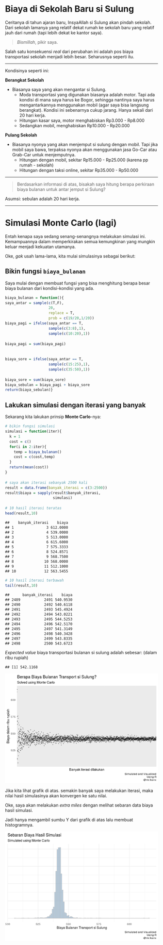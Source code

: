 Biaya di Sekolah Baru si Sulung
================

Ceritanya di tahun ajaran baru, InsyaAllah si Sulung akan pindah
sekolah. Dari sekolah lamanya yang relatif dekat rumah ke sekolah baru
yang relatif jauh dari rumah (tapi lebih dekat ke kantor saya).

> *Bismillah*, pikir saya.

Salah satu konsekuensi *real* dari perubahan ini adalah pos biaya
transportasi sekolah menjadi lebih besar. Seharusnya seperti itu.

-----

Kondisinya seperti ini:

**Berangkat Sekolah**

  - Biasanya saya yang akan mengantar si Sulung.
      - Moda transportasi yang digunakan biasanya adalah motor. Tapi ada
        kondisi di mana saya harus ke Bogor, sehingga nantinya saya
        harus mengantarkannya menggunakan mobil (agar saya bisa langsung
        berangkat). Kondisi ini sebenarnya cukup jarang. Hanya sekali
        dari 20 hari kerja.
      - Hitungan kasar saya, motor menghabiskan Rp3.000 - Rp8.000
      - Sedangkan mobil, menghabiskan Rp10.000 - Rp20.000

**Pulang Sekolah**

  - Biasanya nyonya yang akan menjemput si sulung dengan mobil. Tapi
    jika mobil saya bawa, terpaksa nyonya akan menggunakan jasa Go-Car
    atau Grab-Car untuk menjemputnya.
      - Hitungan dengan mobil, sekitar Rp15.000 - Rp25.000 (karena pp
        rumah - sekolah)
      - Hitungan dengan taksi online, sekitar Rp35.000 - Rp50.000

-----

> Berdasarkan informasi di atas, bisakah saya hitung berapa perkiraan
> biaya bulanan untuk antar jemput si Sulung?

Asumsi: sebulan adalah 20 hari kerja.

-----

# Simulasi **Monte Carlo** (lagi)

Entah kenapa saya sedang senang-senangnya melakukan simulasi ini.
Kemampuannya dalam memperkirakan semua kemungkinan yang mungkin keluar
menjadi kekuatan utamanya.

Oke, *gak* usah lama-lama, kita mulai simulasinya sebagai berikut:

## Bikin fungsi `biaya_bulanan`

Saya mulai dengan membuat fungsi yang bisa menghitung berapa besar biaya
bulanan dari kondisi-kondisi yang ada.

``` r
biaya_bulanan = function(){
saya_antar = sample(c(T,F),
                    20,
                    replace = T,
                    prob = c(19/20,1/20))
biaya_pagi = ifelse(saya_antar == T,
                    sample(c(3:8),1),
                    sample(c(10:20),1))

biaya_pagi = sum(biaya_pagi)


biaya_sore = ifelse(saya_antar == T,
                    sample(c(15:25),1),
                    sample(c(35:50),1))

biaya_sore = sum(biaya_sore)
biaya_sebulan = biaya_pagi + biaya_sore
return(biaya_sebulan)}
```

## Lakukan simulasi dengan iterasi yang banyak

Sekarang kita lakukan prinsip **Monte Carlo**-nya:

``` r
# bikin fungsi simulasi
simulasi = function(iter){
  k = 1
  cost = c()
  for(i in 2:iter){
    temp = biaya_bulanan()
    cost = c(cost,temp)
  }
  return(mean(cost))
}

# saya akan iterasi sebanyak 2500 kali
result = data.frame(banyak_iterasi = c(3:2500))
result$biaya = sapply(result$banyak_iterasi,
                      simulasi)

# 10 hasil iterasi teratas
head(result,10)
```

    ##    banyak_iterasi    biaya
    ## 1               3 612.0000
    ## 2               4 539.0000
    ## 3               5 513.0000
    ## 4               6 615.6000
    ## 5               7 575.3333
    ## 6               8 524.8571
    ## 7               9 568.7500
    ## 8              10 568.0000
    ## 9              11 512.1000
    ## 10             12 563.5455

``` r
# 10 hasil iterasi terbawah
tail(result,10)
```

    ##      banyak_iterasi    biaya
    ## 2489           2491 540.9530
    ## 2490           2492 540.6118
    ## 2491           2493 545.4924
    ## 2492           2494 543.0221
    ## 2493           2495 544.5253
    ## 2494           2496 542.5170
    ## 2495           2497 541.3149
    ## 2496           2498 540.3428
    ## 2497           2499 543.8335
    ## 2498           2500 543.6723

*Expected value* biaya transportasi bulanan si sulung adalah sebesar:
(dalam ribu rupiah)

    ## [1] 542.1168

![](Postin-blog_files/figure-gfm/unnamed-chunk-4-1.png)<!-- -->

Jika kita lihat grafik di atas. semakin banyak saya melakukan iterasi,
maka nilai hasil simulasinya akan konvergen ke satu nilai.

Oke, saya akan melakukan *extra miles* dengan melihat sebaran data biaya
hasil simulasi.

Jadi hanya mengambil sumbu Y dari grafik di atas lalu membuat
histogramnya.

![](Postin-blog_files/figure-gfm/unnamed-chunk-5-1.png)<!-- -->

